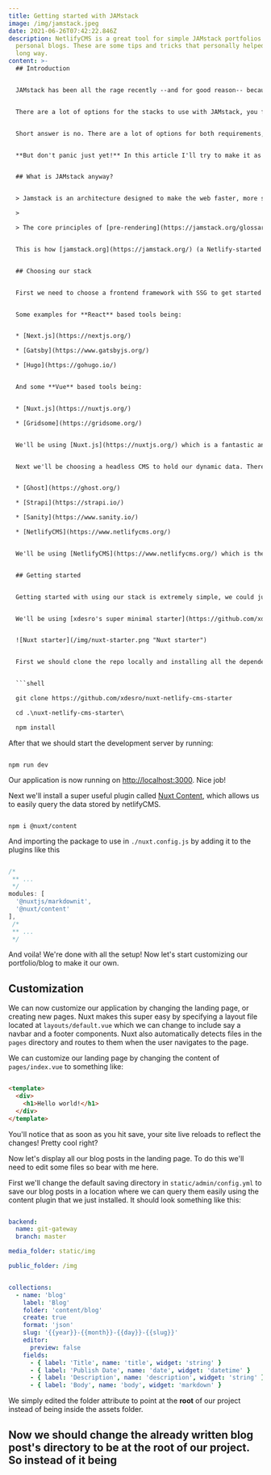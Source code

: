 ```yaml
---
title: Getting started with JAMstack
image: /img/jamstack.jpeg
date: 2021-06-26T07:42:22.846Z
description: NetlifyCMS is a great tool for simple JAMstack portfolios and
  personal blogs. These are some tips and tricks that personally helped me go a
  long way.
content: >-
  ## Introduction


  JAMstack has been all the rage recently --and for good reason-- because it enables developers and content creators to move a lot faster with getting their content online.


  There are a lot of options for the stacks to use with JAMstack, you first need a frontend --this usually being an SSG (Static Site Generation) enabled javascript framework-- and a backend to manage all the dynamic data you want to display on your site, simple right?


  Short answer is no. There are a lot of options for both requirements, and if you're not a seasoned frontend developer it's easy to get lost due to the amount of options available. 


  **But don't panic just yet!** In this article I'll try to make it as simple as possible to start creating your own JAMstack website.


  ## What is JAMstack anyway?


  > Jamstack is an architecture designed to make the web faster, more secure, and easier to scale. It builds on many of the tools and workflows which developers love, and which bring maximum productivity.

  >

  > The core principles of [pre-rendering](https://jamstack.org/glossary/pre-render), and [decoupling](https://jamstack.org/glossary/decoupling), enable sites and applications to be delivered with greater confidence and resilience than ever before.


  This is how [jamstack.org](https://jamstack.org/) (a Netlify-started movement) explains it, which is a very good resource to get familiar with the technology, but in this article we'll get started by doing instead of reading.


  ## Choosing our stack


  First we need to choose a frontend framework with SSG to get started with. There are two popular choices in this step, those being [React](https://reactjs.org/) and [Vue](https://vuejs.org/), with each of them having separate tools to use for SSG.


  Some examples for **React** based tools being:


  * [Next.js](https://nextjs.org/)

  * [Gatsby](https://www.gatsbyjs.org/)

  * [Hugo](https://gohugo.io/)


  And some **Vue** based tools being:


  * [Nuxt.js](https://nuxtjs.org/)

  * [Gridsome](https://gridsome.org/)


  We'll be using [Nuxt.js](https://nuxtjs.org/) which is a fantastic and easy to use solution, with a lot of starter templates, an amazing community, and stellar documentation.


  Next we'll be choosing a headless CMS to hold our dynamic data. There are a ***lot*** of options here too like:


  * [Ghost](https://ghost.org/)

  * [Strapi](https://strapi.io/)

  * [Sanity](https://www.sanity.io/)

  * [NetlifyCMS](https://www.netlifycms.org/)


  We'll be using [NetlifyCMS](https://www.netlifycms.org/) which is the easiest, fastest, and cheapest solution to get started with. Being git hosted as opposed to something like Strapi which you need to host on something like Digital Ocean or Heroku, and being completely free to use with automatic, free git deployments to use with something like [Netlify](https://www.netlify.com/) or [Vercel](https://vercel.com/).


  ## Getting started


  Getting started with using our stack is extremely simple, we could just use one of the many starters to get on with developing our website.


  We'll be using [xdesro's super minimal starter](https://github.com/xdesro/nuxt-netlify-cms-starter) to get started, which is based on `npx create-nuxt-app <App name>` and NetlifyCMS generating .md files to save data to.


  ![Nuxt starter](/img/nuxt-starter.png "Nuxt starter")


  First we should clone the repo locally and installing all the dependencies by running:


  ```shell

  git clone https://github.com/xdesro/nuxt-netlify-cms-starter

  cd .\nuxt-netlify-cms-starter\

  npm install

  ```


  After that we should start the development server by running:


  ```shell

  npm run dev

  ```


  Our application is now running on [http://localhost:3000](http://localhost:3000/). Nice job!


  Next we'll install a super useful plugin called [Nuxt Content](https://content.nuxtjs.org/), which allows us to easily query the data stored by netlifyCMS.


  ```shell

  npm i @nuxt/content

  ```


  And importing the package to use in `./nuxt.config.js` by adding it to the plugins like this


  ```javascript

  /*
   ** ...
   */
  modules: [
    '@nuxtjs/markdownit',
    '@nuxt/content'
  ],
   /*
   ** ...
   */
  ```


  And voila! We're done with all the setup! Now let's start customizing our portfolio/blog to make it our own.


  ## Customization


  We can now customize our application by changing the landing page, or creating new pages. Nuxt makes this super easy by specifying a layout file located at `layouts/default.vue` which we can change to include say a navbar and a footer components. Nuxt also automatically detects files in the `pages` directory and routes to them when the user navigates to the page.


  We can customize our landing page by changing the content of `pages/index.vue` to something like:


  ```html

  <template>
    <div>
      <h1>Hello world!</h1>
    </div>
  </template>

  ```


  You'll notice that as soon as you hit save, your site live reloads to reflect the changes! Pretty cool right?


  Now let's display all our blog posts in the landing page. To do this we'll need to edit some files so bear with me here.


  First we'll change the default saving directory in `static/admin/config.yml` to save our blog posts in a location where we can query them easily using the content plugin that we just installed. It should look something like this:


  ```yaml

  backend:
    name: git-gateway
    branch: master

  media_folder: static/img

  public_folder: /img


  collections:
    - name: 'blog'
      label: 'Blog'
      folder: 'content/blog'
      create: true
      format: 'json'
      slug: '{{year}}-{{month}}-{{day}}-{{slug}}'
      editor:
        preview: false
      fields:
        - { label: 'Title', name: 'title', widget: 'string' }
        - { label: 'Publish Date', name: 'date', widget: 'datetime' }
        - { label: 'Description', name: 'description', widget: 'string' }
        - { label: 'Body', name: 'body', widget: 'markdown' }

  ```


  We simply edited the folder attribute to point at the **root** of our project instead of being inside the assets folder.


  Now we should change the already written blog post's directory to be at the root of our project. So instead of it being
---
```

